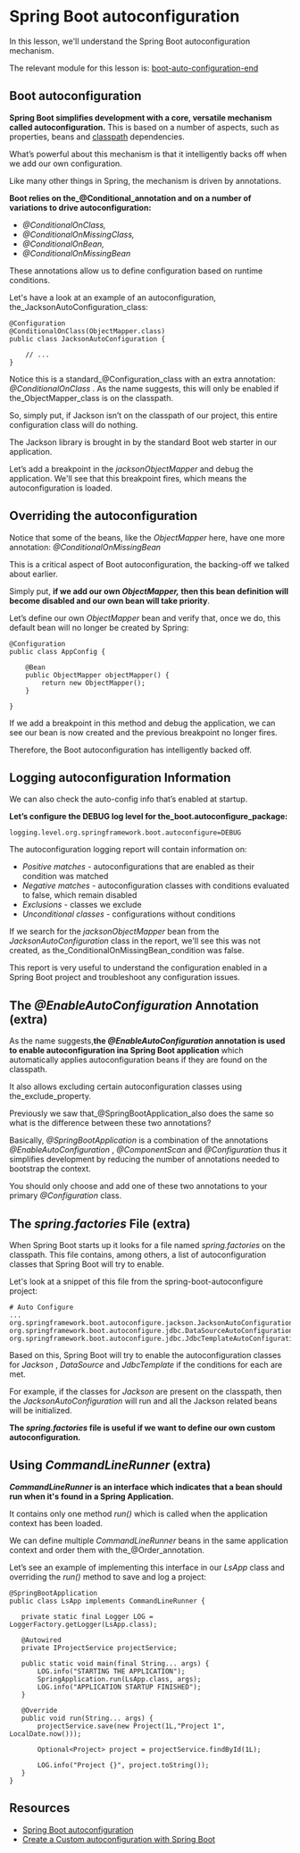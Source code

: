 # Spring Boot autoconfiguration

In this lesson, we'll understand the Spring Boot autoconfiguration mechanism.

The relevant module for this lesson is: [boot-auto-configuration-end](../learn-spring-m3/spring-boot-auto-configuration-end)

## Boot autoconfiguration

**Spring Boot simplifies development with a core, versatile mechanism called autoconfiguration.** This is based on a number of aspects, such as properties, beans and [classpath](https://en.wikipedia.org/wiki/Classpath_(Java)) dependencies.

What’s powerful about this mechanism is that it intelligently backs off when we add our own configuration.

Like many other things in Spring, the mechanism is driven by annotations.

**Boot relies on the_@Conditional_annotation and on a number of variations to drive autoconfiguration:**

-   _@ConditionalOnClass,_
-   _@ConditionalOnMissingClass,_
-   _@ConditionalOnBean,_
-   _@ConditionalOnMissingBean_

These annotations allow us to define configuration based on runtime conditions.

Let's have a look at an example of an autoconfiguration, the_JacksonAutoConfiguration_class:

```
@Configuration
@ConditionalOnClass(ObjectMapper.class)
public class JacksonAutoConfiguration {
    
    // ...
}
```

Notice this is a standard_@Configuration_class with an extra annotation: _@ConditionalOnClass_ . As the name suggests, this will only be enabled if the_ObjectMapper_class is on the classpath.

So, simply put, if Jackson isn’t on the classpath of our project, this entire configuration class will do nothing.

The Jackson library is brought in by the standard Boot web starter in our application.

Let’s add a breakpoint in the _jacksonObjectMapper_ and debug the application. We'll see that this breakpoint fires, which means the autoconfiguration is loaded.

## Overriding the autoconfiguration

Notice that some of the beans, like the _ObjectMapper_ here, have one more annotation: _@ConditionalOnMissingBean_

This is a critical aspect of Boot autoconfiguration, the backing-off we talked about earlier.

Simply put, **if we add our own _ObjectMapper,_ then this bean definition will become disabled and our own bean will take priority**.

Let’s define our own _ObjectMapper_ bean and verify that, once we do, this default bean will no longer be created by Spring:

```
@Configuration
public class AppConfig {

    @Bean
    public ObjectMapper objectMapper() {
        return new ObjectMapper();
    }

}
```

If we add a breakpoint in this method and debug the application, we can see our bean is now created and the previous breakpoint no longer fires.

Therefore, the Boot autoconfiguration has intelligently backed off.

## Logging autoconfiguration Information

We can also check the auto-config info that’s enabled at startup.

**Let’s configure the DEBUG log level for the_boot.autoconfigure_package:**

```
logging.level.org.springframework.boot.autoconfigure=DEBUG
```

The autoconfiguration logging report will contain information on:

- _Positive matches_ - autoconfigurations that are enabled as their condition was matched
- _Negative matches_ - autoconfiguration classes with conditions evaluated to false, which remain disabled
- _Exclusions_ - classes we exclude
- _Unconditional classes_ - configurations without conditions

If we search for the _jacksonObjectMapper_ bean from the _JacksonAutoConfiguration_ class in the report, we'll see this was not created, as the_ConditionalOnMissingBean_condition was false.

This report is very useful to understand the configuration enabled in a Spring Boot project and troubleshoot any configuration issues.

## The _@EnableAutoConfiguration_ Annotation (extra)

As the name suggests,**the _@EnableAutoConfiguration_ annotation is used to enable autoconfiguration ina Spring Boot application** which automatically applies autoconfiguration beans if they are found on the classpath.

It also allows excluding certain autoconfiguration classes using the_exclude_property.

Previously we saw that_@SpringBootApplication_also does the same so what is the difference between these two annotations?

Basically, _@SpringBootApplication_ is a combination of the annotations _@EnableAutoConfiguration_ , _@ComponentScan_ and _@Configuration_ thus it simplifies development by reducing the number of annotations needed to bootstrap the context.

You should only choose and add one of these two annotations to your primary _@Configuration_ class.

## The _spring.factories_ File (extra)

When Spring Boot starts up it looks for a file named _spring.factories_ on the classpath. This file contains, among others, a list of autoconfiguration classes that Spring Boot will try to enable.

Let's look at a snippet of this file from the spring-boot-autoconfigure project:

```
# Auto Configure
...
org.springframework.boot.autoconfigure.jackson.JacksonAutoConfiguration,\
org.springframework.boot.autoconfigure.jdbc.DataSourceAutoConfiguration,\
org.springframework.boot.autoconfigure.jdbc.JdbcTemplateAutoConfiguration,\
```

Based on this, Spring Boot will try to enable the autoconfiguration classes for _Jackson_ , _DataSource_ and _JdbcTemplate_ if the conditions for each are met.

For example, if the classes for _Jackson_ are present on the classpath, then the _JacksonAutoConfiguration_ will run and all the Jackson related beans will be initialized.

**The _spring.factories_ file is useful if we want to define our own custom autoconfiguration.**

## Using _CommandLineRunner_ (extra)

**_CommandLineRunner_ is an interface which indicates that a bean should run when it's found in a Spring Application.**

It contains only one method _run()_ which is called when the application context has been loaded.

We can define multiple _CommandLineRunner_ beans in the same application context and order them with the_@Order_annotation.

Let’s see an example of implementing this interface in our _LsApp_ class and overriding the _run()_ method to save and log a project:

```
@SpringBootApplication
public class LsApp implements CommandLineRunner {

   private static final Logger LOG = LoggerFactory.getLogger(LsApp.class);

   @Autowired
   private IProjectService projectService;

   public static void main(final String... args) {
       LOG.info("STARTING THE APPLICATION");
       SpringApplication.run(LsApp.class, args);
       LOG.info("APPLICATION STARTUP FINISHED");
   }

   @Override
   public void run(String... args) {
       projectService.save(new Project(1L,"Project 1", LocalDate.now()));

       Optional<Project> project = projectService.findById(1L);

       LOG.info("Project {}", project.toString());
   }
}
```

## Resources
- [Spring Boot autoconfiguration](https://docs.spring.io/spring-boot/docs/current/reference/html/using-boot-autoconfiguration.html)
- [Create a Custom autoconfiguration with Spring Boot](https://www.baeldung.com/spring-boot-custom-autoconfiguration)

